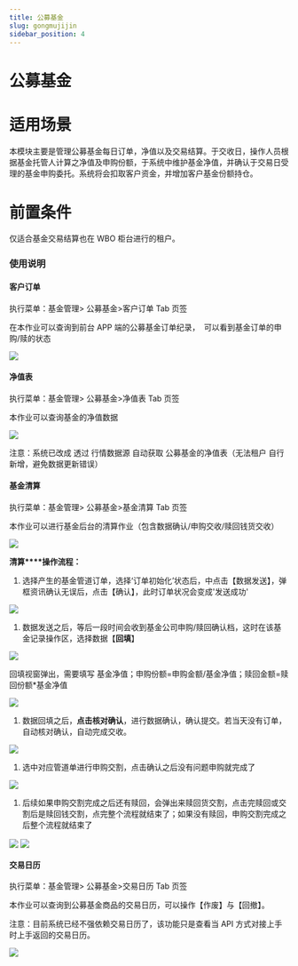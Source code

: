 ```yaml
---
title: 公募基金
slug: gongmujijin
sidebar_position: 4
---
```



# 公募基金

# 适用场景

本模块主要是管理公募基金每日订单，净值以及交易结算。于交收日，操作人员根据基金托管人计算之净值及申购份额，于系统中维护基金净值，并确认于交易日受理的基金申购委托。系统将会扣取客户资金，并增加客户基金份额持仓。

# 前置条件

仅适合基金交易结算也在 WBO 柜台进行的租户。

### 使用说明

#### 客户订单

执行菜单：基金管理&gt; 公募基金&gt;客户订单 Tab 页签

在本作业可以查询到前台 APP 端的公募基金订单纪录，  可以看到基金订单的申购/赎的状态

<img src="/assets/MMrpbLsIboM1w8x9UovclZIUnje.png" src-width="2986" src-height="1742" align="center"/>

#### 净值表

执行菜单：基金管理&gt; 公募基金&gt;净值表 Tab 页签

本作业可以查询基金的净值数据

<img src="/assets/Eg8abABWOoqFUQxDwqbcMIW0nNg.png" src-width="2978" src-height="1708" align="center"/>

注意：系统已改成 透过 行情数据源 自动获取 公募基金的净值表（无法租户 自行新增，避免数据更新错误）

#### 基金清算

执行菜单：基金管理&gt; 公募基金&gt;基金清算 Tab 页签

本作业可以进行基金后台的清算作业（包含数据确认/申购交收/赎回钱货交收）

<img src="/assets/XDujb8DY4ou5RgxGQ0AcxbJJnmf.png" src-width="2962" src-height="1778" align="center"/>

**清算****操作流程：**

1. 选择产生的基金管道订单，选择‘订单初始化’状态后，中点击【数据发送】，弹框资讯确认无误后，点击【确认】，此时订单状况会变成'发送成功'

<img src="/assets/FnOpbGgsZo8u0XxA3CgccIgenOg.png" src-width="2972" src-height="1740" align="center"/>

1. 数据发送之后，等后一段时间会收到基金公司申购/赎回确认档，这时在该基金记录操作区，选择数据【**回填**】

<img src="/assets/BTsibSl3GocgBixDu4fcQyqknQg.png" src-width="3000" src-height="1598" align="center"/>

回填视窗弹出，需要填写 基金净值；申购份额=申购金额/基金净值；赎回金额=赎回份额*基金净值

<img src="/assets/XZh1bTDlioljIRxue9OcEZvQn6d.png" src-width="2974" src-height="1706" align="center"/>

1. 数据回填之后，**点击核对确认**，进行数据确认，确认提交。若当天没有订单，自动核对确认，自动完成交收。

<img src="/assets/DhuabdgfDo8uBrx9yCBctCfSnnh.png" src-width="2978" src-height="1272" align="center"/>

1. 选中对应管道单进行申购交割，点击确认之后没有问题申购就完成了

<img src="/assets/OYMabkb5soV1gRxp3bCcXiginkd.png" src-width="2984" src-height="1500" align="center"/>

1. 后续如果申购交割完成之后还有赎回，会弹出来赎回货交割，点击完赎回或交割后是赎回钱交割，点完整个流程就结束了；如果没有赎回，申购交割完成之后整个流程就结束了

<img src="/assets/Bu7YbvYk5oXrOXxnMzvcxcFfnYc.png" src-width="3004" src-height="1486" align="center"/>

<img src="/assets/Gk8pbplskoFnk6xpKPIcJE65nAe.png" src-width="2988" src-height="1466" align="center"/>

#### 交易日历

执行菜单：基金管理&gt; 公募基金&gt;交易日历 Tab 页签

本作业可以查询到公募基金商品的交易日历，可以操作【作废】与【回撤】。

注意：目前系统已经不强依赖交易日历了，该功能只是查看当 API 方式对接上手时上手返回的交易日历。

<img src="/assets/TfjUbUEhQoBUUxxssuSceoK7nMh.png" src-width="2994" src-height="1572" align="center"/>

